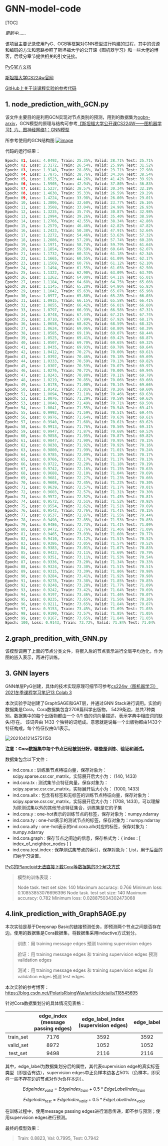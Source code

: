# GNN-model-code

[TOC]

*更新中……*

该项目主要记录使用PyG、OGB等框架对GNN模型进行构建的过程，其中的资源和编码的方法和思路参照了斯坦福大学的公开课《图机器学习》和一些大佬的博客，后续分章节提供相关的引文链接。

[PyG官方文档](https://pytorch-geometric.readthedocs.io/en/latest/modules/nn.html#torch_geometric.nn.models.GCN)

[斯坦福大学CS224w官网](http://web.stanford.edu/class/cs224w/)

[GitHub上关于该课程实验的参考代码](https://github.com/PolarisRisingWar/cs224w-2021-winter-colab)

## 1. node_prediction_with_GCN.py

该文件主要目的是利用GCN实现对节点类别的预测，用到的数据集为[ogbn-arxiv](https://ogb.stanford.edu/docs/nodeprop/#ogbn-arxiv)，GCN模型的原理与结构可参考[【斯坦福大学公开课CS224W——图机器学习】六、图神经网络1：GNN模型](https://blog.csdn.net/qq_45955883/article/details/127135419)

所参考使用的GCN结构图 [![image](https://user-images.githubusercontent.com/114124424/193591834-97b77245-8cd2-4a56-8ae8-7a7840232559.png)](https://user-images.githubusercontent.com/114124424/193591834-97b77245-8cd2-4a56-8ae8-7a7840232559.png)

代码的运行结果：

```python
Epoch: 01, Loss: 4.0492, Train: 25.35%, Valid: 28.71% Test: 25.71%
Epoch: 02, Loss: 2.3172, Train: 26.54%, Valid: 25.99% Test: 31.52%
Epoch: 03, Loss: 1.9148, Train: 28.85%, Valid: 23.71% Test: 27.98%
Epoch: 04, Loss: 1.7875, Train: 38.76%, Valid: 34.36% Test: 38.54%
Epoch: 05, Loss: 1.6523, Train: 44.26%, Valid: 41.42% Test: 39.92%
Epoch: 06, Loss: 1.5905, Train: 42.94%, Valid: 37.80% Test: 36.83%
Epoch: 07, Loss: 1.5237, Train: 38.57%, Valid: 30.34% Test: 32.19%
Epoch: 08, Loss: 1.4630, Train: 35.33%, Valid: 26.59% Test: 29.29%
Epoch: 09, Loss: 1.4224, Train: 33.98%, Valid: 26.00% Test: 29.01%
Epoch: 10, Loss: 1.3806, Train: 32.60%, Valid: 23.77% Test: 26.16%
Epoch: 11, Loss: 1.3508, Train: 33.04%, Valid: 24.98% Test: 26.93%
Epoch: 12, Loss: 1.3235, Train: 35.74%, Valid: 30.87% Test: 32.98%
Epoch: 13, Loss: 1.2994, Train: 39.26%, Valid: 35.40% Test: 38.59%
Epoch: 14, Loss: 1.2766, Train: 42.55%, Valid: 38.34% Test: 42.86%
Epoch: 15, Loss: 1.2579, Train: 46.46%, Valid: 42.82% Test: 47.82%
Epoch: 16, Loss: 1.2423, Train: 50.38%, Valid: 47.91% Test: 52.64%
Epoch: 17, Loss: 1.2272, Train: 54.46%, Valid: 53.63% Test: 57.32%
Epoch: 18, Loss: 1.2086, Train: 57.20%, Valid: 57.74% Test: 60.28%
Epoch: 19, Loss: 1.1971, Train: 58.74%, Valid: 59.79% Test: 61.64%
Epoch: 20, Loss: 1.1854, Train: 59.59%, Valid: 60.64% Test: 62.07%
Epoch: 21, Loss: 1.1732, Train: 60.31%, Valid: 61.18% Test: 62.34%
Epoch: 22, Loss: 1.1665, Train: 60.55%, Valid: 61.09% Test: 62.17%
Epoch: 23, Loss: 1.1569, Train: 60.76%, Valid: 61.12% Test: 62.10%
Epoch: 24, Loss: 1.1494, Train: 61.55%, Valid: 61.65% Test: 62.50%
Epoch: 25, Loss: 1.1322, Train: 62.90%, Valid: 63.09% Test: 63.70%
Epoch: 26, Loss: 1.1262, Train: 64.00%, Valid: 64.11% Test: 65.01%
Epoch: 27, Loss: 1.1184, Train: 64.68%, Valid: 64.75% Test: 65.66%
Epoch: 28, Loss: 1.1145, Train: 65.20%, Valid: 64.86% Test: 65.83%
Epoch: 29, Loss: 1.1042, Train: 65.63%, Valid: 65.07% Test: 65.96%
Epoch: 30, Loss: 1.0977, Train: 65.80%, Valid: 65.28% Test: 66.03%
Epoch: 31, Loss: 1.0915, Train: 66.15%, Valid: 65.58% Test: 66.41%
Epoch: 32, Loss: 1.0855, Train: 66.42%, Valid: 66.01% Test: 66.88%
Epoch: 33, Loss: 1.0797, Train: 66.93%, Valid: 66.58% Test: 67.31%
Epoch: 34, Loss: 1.0748, Train: 67.44%, Valid: 67.21% Test: 67.74%
Epoch: 35, Loss: 1.0710, Train: 67.99%, Valid: 67.92% Test: 68.17%
Epoch: 36, Loss: 1.0658, Train: 68.62%, Valid: 68.59% Test: 68.32%
Epoch: 37, Loss: 1.0624, Train: 69.06%, Valid: 68.80% Test: 68.39%
Epoch: 38, Loss: 1.0585, Train: 69.19%, Valid: 69.07% Test: 68.44%
Epoch: 39, Loss: 1.0525, Train: 69.41%, Valid: 69.42% Test: 68.87%
Epoch: 40, Loss: 1.0507, Train: 69.70%, Valid: 69.65% Test: 69.32%
Epoch: 41, Loss: 1.0435, Train: 69.93%, Valid: 69.78% Test: 69.64%
Epoch: 42, Loss: 1.0412, Train: 70.27%, Valid: 70.00% Test: 69.61%
Epoch: 43, Loss: 1.0392, Train: 70.46%, Valid: 70.18% Test: 69.69%
Epoch: 44, Loss: 1.0333, Train: 70.59%, Valid: 70.13% Test: 69.82%
Epoch: 45, Loss: 1.0307, Train: 70.59%, Valid: 70.07% Test: 69.97%
Epoch: 46, Loss: 1.0276, Train: 70.72%, Valid: 70.00% Test: 69.94%
Epoch: 47, Loss: 1.0243, Train: 70.80%, Valid: 70.11% Test: 69.78%
Epoch: 48, Loss: 1.0219, Train: 70.85%, Valid: 70.06% Test: 69.66%
Epoch: 49, Loss: 1.0178, Train: 71.00%, Valid: 70.14% Test: 69.66%
Epoch: 50, Loss: 1.0142, Train: 71.01%, Valid: 70.26% Test: 69.60%
Epoch: 51, Loss: 1.0094, Train: 71.10%, Valid: 70.46% Test: 69.63%
Epoch: 52, Loss: 1.0076, Train: 71.29%, Valid: 70.58% Test: 69.63%
Epoch: 53, Loss: 1.0048, Train: 71.49%, Valid: 70.71% Test: 69.50%
Epoch: 54, Loss: 1.0041, Train: 71.55%, Valid: 70.54% Test: 69.41%
Epoch: 55, Loss: 0.9992, Train: 71.59%, Valid: 70.51% Test: 69.44%
Epoch: 56, Loss: 0.9976, Train: 71.64%, Valid: 70.63% Test: 69.61%
Epoch: 57, Loss: 0.9940, Train: 71.68%, Valid: 70.61% Test: 69.62%
Epoch: 58, Loss: 0.9913, Train: 71.76%, Valid: 70.56% Test: 69.31%
Epoch: 59, Loss: 0.9947, Train: 71.87%, Valid: 70.68% Test: 69.53%
Epoch: 60, Loss: 0.9858, Train: 71.95%, Valid: 70.87% Test: 69.82%
Epoch: 61, Loss: 0.9847, Train: 71.90%, Valid: 70.95% Test: 70.15%
Epoch: 62, Loss: 0.9830, Train: 71.92%, Valid: 70.92% Test: 70.16%
Epoch: 63, Loss: 0.9800, Train: 71.99%, Valid: 71.01% Test: 70.24%
Epoch: 64, Loss: 0.9785, Train: 72.09%, Valid: 71.10% Test: 70.17%
Epoch: 65, Loss: 0.9766, Train: 72.17%, Valid: 71.17% Test: 70.13%
Epoch: 66, Loss: 0.9722, Train: 72.20%, Valid: 71.18% Test: 70.19%
Epoch: 67, Loss: 0.9742, Train: 72.16%, Valid: 71.15% Test: 70.63%
Epoch: 68, Loss: 0.9688, Train: 72.10%, Valid: 71.04% Test: 70.69%
Epoch: 69, Loss: 0.9681, Train: 72.27%, Valid: 71.23% Test: 70.66%
Epoch: 70, Loss: 0.9608, Train: 72.45%, Valid: 71.23% Test: 70.30%
Epoch: 71, Loss: 0.9639, Train: 72.57%, Valid: 71.17% Test: 70.01%
Epoch: 72, Loss: 0.9603, Train: 72.57%, Valid: 71.31% Test: 70.30%
Epoch: 73, Loss: 0.9572, Train: 72.52%, Valid: 71.45% Test: 70.81%
Epoch: 74, Loss: 0.9572, Train: 72.51%, Valid: 71.52% Test: 70.92%
Epoch: 75, Loss: 0.9554, Train: 72.62%, Valid: 71.51% Test: 70.69%
Epoch: 76, Loss: 0.9542, Train: 72.76%, Valid: 71.41% Test: 70.15%
Epoch: 77, Loss: 0.9537, Train: 72.87%, Valid: 71.55% Test: 70.44%
Epoch: 78, Loss: 0.9498, Train: 72.85%, Valid: 71.53% Test: 70.85%
Epoch: 79, Loss: 0.9486, Train: 72.73%, Valid: 71.41% Test: 71.09%
Epoch: 80, Loss: 0.9472, Train: 72.76%, Valid: 71.46% Test: 71.09%
Epoch: 81, Loss: 0.9465, Train: 73.03%, Valid: 71.60% Test: 70.77%
Epoch: 82, Loss: 0.9410, Train: 73.12%, Valid: 71.51% Test: 70.52%
Epoch: 83, Loss: 0.9386, Train: 73.05%, Valid: 71.57% Test: 70.52%
Epoch: 84, Loss: 0.9383, Train: 73.01%, Valid: 71.67% Test: 70.83%
Epoch: 85, Loss: 0.9423, Train: 73.11%, Valid: 71.69% Test: 70.79%
Epoch: 86, Loss: 0.9351, Train: 73.11%, Valid: 71.53% Test: 70.54%
Epoch: 87, Loss: 0.9336, Train: 73.20%, Valid: 71.34% Test: 70.33%
Epoch: 88, Loss: 0.9324, Train: 73.30%, Valid: 71.51% Test: 70.51%
Epoch: 89, Loss: 0.9315, Train: 73.39%, Valid: 71.86% Test: 70.98%
Epoch: 90, Loss: 0.9284, Train: 73.41%, Valid: 71.92% Test: 70.98%
Epoch: 91, Loss: 0.9278, Train: 73.38%, Valid: 71.85% Test: 70.85%
Epoch: 92, Loss: 0.9248, Train: 73.28%, Valid: 71.77% Test: 71.09%
Epoch: 93, Loss: 0.9242, Train: 73.42%, Valid: 71.64% Test: 70.69%
Epoch: 94, Loss: 0.9197, Train: 73.46%, Valid: 71.46% Test: 70.07%
Epoch: 95, Loss: 0.9235, Train: 73.65%, Valid: 71.56% Test: 70.26%
Epoch: 96, Loss: 0.9211, Train: 73.65%, Valid: 71.84% Test: 70.87%
Epoch: 97, Loss: 0.9153, Train: 73.45%, Valid: 71.69% Test: 71.03%
Epoch: 98, Loss: 0.9190, Train: 73.57%, Valid: 71.85% Test: 71.05%
Epoch: 99, Loss: 0.9167, Train: 73.65%, Valid: 71.84% Test: 71.05%
Epoch: 100, Loss: 0.9143, Train: 73.72%, Valid: 71.84% Test: 71.04%
```

## 2.graph_predition_with_GNN.py

该模型调用了上面的节点分类文件，将嵌入后的节点表示进行全局平均池化，作为图的嵌入表示，再进行训练。

## 3. GNN layers

GNN单层PyG创建，具体的技术实现原理可细节可参考[cs224w（图机器学习）2021冬季课程学习笔记13 Colab 3](https://blog.csdn.net/PolarisRisingWar/article/details/118545695)

本次实验手动创建了GraphSAGE和GAT层，并通过GNN Stack进行调用。实验的数据集是Cora，Cora数据集包含2708篇科学出版物， 5429条边，总共7种类别。数据集中的每个出版物都由一个 0/1 值的词向量描述，表示字典中相应词的缺失/存在。 该词典由 1433 个独特的词组成。意思就是说每一个出版物都由1433个特征构成，每个特征仅由0/1表示。

![20210412145751150](https://user-images.githubusercontent.com/114124424/196415151-dd34132f-791e-4fe8-87e1-6e23272601e1.png)

**注意：Cora数据集中每个节点已经被划分好，哪些是训练、验证和测试。**

数据集包含以下文件：

- ind.cora.x : 训练集节点特征向量，保存对象为：scipy.sparse.csr.csr_matrix，实际展开后大小为： (140, 1433)
- ind.cora.tx : 测试集节点特征向量，保存对象为：scipy.sparse.csr.csr_matrix，实际展开后大小为： (1000, 1433)
- ind.cora.allx : 包含有标签和无标签的训练节点特征向量，保存对象为：scipy.sparse.csr.csr_matrix，实际展开后大小为：(1708, 1433)，可以理解为除测试集以外的其他节点特征集合，训练集是它的子集
- ind.cora.y : one-hot表示的训练节点的标签，保存对象为：numpy.ndarray
- ind.cora.ty : one-hot表示的测试节点的标签，保存对象为：numpy.ndarray
- ind.cora.ally : one-hot表示的ind.cora.allx对应的标签，保存对象为：numpy.ndarray
- ind.cora.graph : 保存节点之间边的信息，保存格式为：{ index : [ index_of_neighbor_nodes ] }
- ind.cora.test.index : 保存测试集节点的索引，保存对象为：List，用于后面的归纳学习设置。

[PyG的Planetoid无法直接下载Cora等数据集的3个解决方式](https://blog.csdn.net/PolarisRisingWar/article/details/116399648)

> 模型的训练表现：
>
> Node task. test set size: 140
> Maximum accuracy: 0.766
> Minimum loss: 0.10853853076696396
> Node task. test set size: 140
> Maximum accuracy: 0.782
> Minimum loss: 0.028875034302473068

## 4.link_prediction_with_GraphSAGE.py

本次实验是基于Deepsnap Basic的链接预测任务，即预测两个节点之间是否存在边。使用的数据集是Cora数据集，将数据集采用inductive方式划分。

> 训练：用 training message edges 预测 training supervision edges
>
> 验证：用 training message edges 和 training supervision edges 预测 validation edges
>
> 测试：用 training message edges 和 training supervision edges 和 validation edges 预测 test edges

本次实验的参考博客：https://blog.csdn.net/PolarisRisingWar/article/details/118545695

针对Cora数据集划分的具体情况见表格：

|           | edge_index (message passing edges) | edge_label_index (supervision edges) | edge_label |
| :-------: | :--------------------------------: | :----------------------------------: | :--------: |
| train_set |                7176                |                 3592                 |    3592    |
| valid_set |                8972                |                 1052                 |    1052    |
| test_set  |                9498                |                 2116                 |    2116    |

其中，edge_label为数据集划分后的属性，其代表supervision edge的真实标签类型（即是否有边），supervision edges中正负样本边各占50%（负样本，即采样一些不存在边的节点对作为负样本边）。

$$
EdgeIndex_{valid}=EdgeIndex_{train}+0.5*EdgeLabelIndex_{train}
$$

$$
EdgeIndex_{test}=EdgeIndex_{valid}+0.5*EdgeLabelIndex_{valid}
$$

在训练过程中，使用message passing edges进行消息传递，即不参与预测；使用supervision edges进行预测。

最终的模型效果：

> Train: 0.8823, Val: 0.7995, Test: 0.7942
